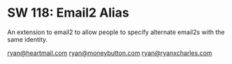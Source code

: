 SW 118: Email2 Alias
====================

An extension to email2 to allow people to specify alternate email2s with the
same identity.

ryan@heartmail.com
ryan@moneybutton.com
ryan@ryanxcharles.com